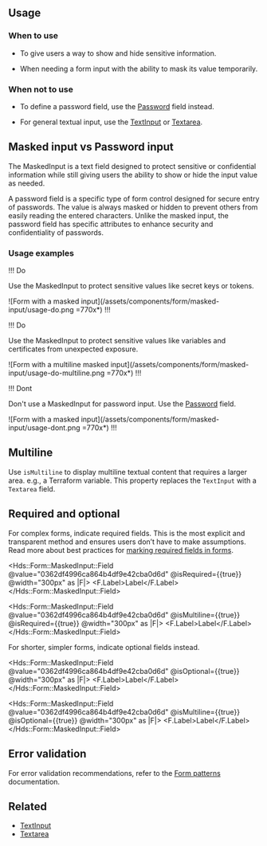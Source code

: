 ## Usage

### When to use

- To give users a way to show and hide sensitive information.

- When needing a form input with the ability to mask its value temporarily.

### When not to use

- To define a password field, use the [Password](/components/form/text-input#password) field instead.

- For general textual input, use the [TextInput](/components/form/text-input) or [Textarea](/components/form/textarea).


## Masked input vs Password input

The MaskedInput is a text field designed to protect sensitive or confidential information while still giving users the ability to show or hide the input value as needed.

A password field is a specific type of form control designed for secure entry of passwords. The value is always masked or hidden to prevent others from easily reading the entered characters. Unlike the masked input, the password field has specific attributes to enhance security and confidentiality of passwords.

### Usage examples

!!! Do

Use the MaskedInput to protect sensitive values like secret keys or tokens.

![Form with a masked input](/assets/components/form/masked-input/usage-do.png =770x*)
!!!

!!! Do

Use the MaskedInput to protect sensitive values like variables and certificates from unexpected exposure.

![Form with a multiline masked input](/assets/components/form/masked-input/usage-do-multiline.png =770x*)
!!!

!!! Dont

Don't use a MaskedInput for password input. Use the [Password](/components/form/text-input#password) field.

![Form with a masked input](/assets/components/form/masked-input/usage-dont.png =770x*)
!!!

## Multiline

Use `isMultiline` to display multiline textual content that requires a larger area. e.g., a Terraform variable. This property replaces the `TextInput` with a `Textarea` field.

## Required and optional

For complex forms, indicate required fields. This is the most explicit and transparent method and ensures users don’t have to make assumptions. Read more about best practices for [marking required fields in forms](https://www.nngroup.com/articles/required-fields/).

<Hds::Form::MaskedInput::Field @value="0362df4996ca864b4df9e42cba0d6d" @isRequired={{true}} @width="300px" as |F|>
  <F.Label>Label</F.Label>
</Hds::Form::MaskedInput::Field>

<Hds::Form::MaskedInput::Field @value="0362df4996ca864b4df9e42cba0d6d" @isMultiline={{true}} @isRequired={{true}} @width="300px" as |F|>
  <F.Label>Label</F.Label>
</Hds::Form::MaskedInput::Field>

For shorter, simpler forms, indicate optional fields instead.

<Hds::Form::MaskedInput::Field @value="0362df4996ca864b4df9e42cba0d6d" @isOptional={{true}} @width="300px" as |F|>
  <F.Label>Label</F.Label>
</Hds::Form::MaskedInput::Field>

<Hds::Form::MaskedInput::Field @value="0362df4996ca864b4df9e42cba0d6d" @isMultiline={{true}} @isOptional={{true}} @width="300px" as |F|>
  <F.Label>Label</F.Label>
</Hds::Form::MaskedInput::Field>

## Error validation

For error validation recommendations, refer to the [Form patterns](/patterns/form-patterns) documentation.

## Related

<!-- only include the 2 most similar/related components -->
- [TextInput](/components/form/text-input)
- [Textarea](/components/form/textarea)
